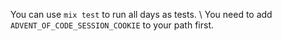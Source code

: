 You can use `mix test` to run all days as tests. \\
You need to add `ADVENT_OF_CODE_SESSION_COOKIE` to your path first. 
